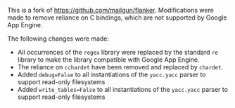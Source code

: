 This is a fork of https://github.com/mailgun/flanker. Modifications were made to remove reliance on C bindings, which are not supported by Google App Engine.

The following changes were made:

* All occurrences of the `regex` library were replaced by the standard `re` library to make the library compatible with Google App Engine.
* The reliance on `cchardet` have been removed and replaced by `chardet`.
* Added `debug=False` to all instantiations of the `yacc.yacc` parser to support read-only filesystems
* Added `write_tables=False` to all instantiations of the `yacc.yacc` parser to support read-only filesystems
